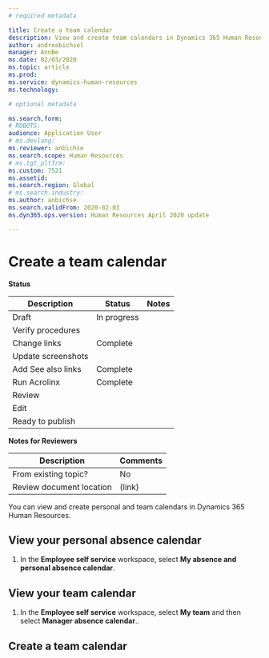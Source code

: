 ```yaml
---
# required metadata

title: Create a team calendar
description: View and create team calendars in Dynamics 365 Human Resources.
author: andreabichsel
manager: AnnBe
ms.date: 02/03/2020
ms.topic: article
ms.prod: 
ms.service: dynamics-human-resources
ms.technology: 

# optional metadata

ms.search.form: 
# ROBOTS: 
audience: Application User
# ms.devlang: 
ms.reviewer: anbichse
ms.search.scope: Human Resources
# ms.tgt_pltfrm: 
ms.custom: 7521
ms.assetid: 
ms.search.region: Global
# ms.search.industry: 
ms.author: anbichse
ms.search.validFrom: 2020-02-03
ms.dyn365.ops.version: Human Resources April 2020 update

---
```


# Create a team calendar

**Status**

| Description | Status | Notes |
| --- | --- | --- |
| Draft | In progress |  |
| Verify procedures |  |  |
| Change links | Complete |  |
| Update screenshots |  |  |
| Add See also links | Complete |  |
| Run Acrolinx | Complete |  |
| Review |  |  |
| Edit |  |  |
| Ready to publish |  |  |

**Notes for Reviewers**

| Description | Comments |
| --- | --- |
| From existing topic? | No |
| Review document location | (link) |

You can view and create personal and team calendars in Dynamics 365 Human Resources.

## View your personal absence calendar

1. In the **Employee self service** workspace, select **My absence and personal absence calendar**.

## View your team calendar

1. In the **Employee self service** workspace, select **My team** and then select **Manager absence calendar**..

## Create a team calendar


